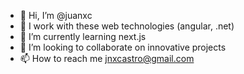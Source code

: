 - 👋 Hi, I’m @juanxc
- 👀 I work with these web technologies (angular, .net)
- 🌱 I’m currently learning next.js
- 💞️ I’m looking to collaborate on innovative projects
- 📫 How to reach me jnxcastro@gmail.com

<!---
juanxc/juanxc is a ✨ special ✨ repository because its `README.md` (this file) appears on your GitHub profile.
You can click the Preview link to take a look at your changes.
--->
